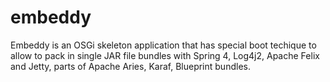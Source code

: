 # embeddy
Embeddy is an OSGi skeleton application that has special boot techique to allow to pack in single JAR file bundles with Spring 4, Log4j2, Apache Felix and Jetty, parts of Apache Aries, Karaf, Blueprint bundles.

